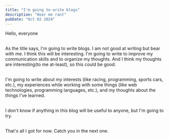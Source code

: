 ```yaml
---
title: "I'm going to write blogs"
description: "Hear me rant"
pubDate: "Oct 02 2024"
---
```


Hello, everyone

\
As the title says, I'm going to write blogs. I am not good at writing but bear with me. I think this will be
interesting. I'm going to write to improve my communication skills and to organize my thoughts. And I think my thoughts are
interesting(to me at-least), so this could be good.

\
I'm going to write about my interests (like racing, programming, sports cars, etc.), my experiences while working with some things
(like web technologies, programming languages, etc.), and my thoughts about the things I've learned.

\
I don't know if anything in this blog will be useful to anyone, but I'm going to try.

\
That's all I got for now. Catch you in the next one.
